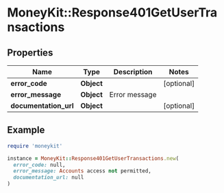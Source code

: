 # MoneyKit::Response401GetUserTransactions

## Properties

| Name | Type | Description | Notes |
| ---- | ---- | ----------- | ----- |
| **error_code** | **Object** |  | [optional] |
| **error_message** | **Object** | Error message |  |
| **documentation_url** | **Object** |  | [optional] |

## Example

```ruby
require 'moneykit'

instance = MoneyKit::Response401GetUserTransactions.new(
  error_code: null,
  error_message: Accounts access not permitted,
  documentation_url: null
)
```

